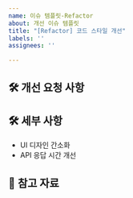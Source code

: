 ```yaml
---
name: 이슈 템플릿-Refactor
about: 개선 이슈 템플릿
title: "[Refactor] 코드 스타일 개선"
labels: ''
assignees: ''

---
```


## 🛠 개선 요청 사항
[//]: # (개선이 필요한 사항을 작성합니다.)

## 🛠 세부 사항
[//]: # (요청하는 개선 사항에 대한 구체적인 설명을 작성합니다.)

- UI 디자인 간소화
- API 응답 시간 개선

## 📌 참고 자료
[//]: # (참고할 수 있는 자료나 아이디어를 작성합니다.)
